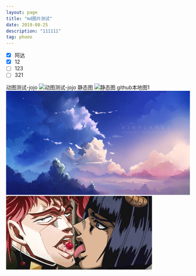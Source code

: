 ```yaml
---
layout: page
title: "md图片测试"
date: 2019-08-25 
description: "111111"
tag: phooo
---
```


> 

- [x] 阿达
- [x] 12
- [ ] 123
- [ ] 321

动图测试-jojo
![动图测试-jojo](https://gimg2.baidu.com/image_search/src=http%3A%2F%2Fc-ssl.duitang.com%2Fuploads%2Fitem%2F201908%2F01%2F20190801020932_Y2Fmy.thumb.700_0.gif&refer=http%3A%2F%2Fc-ssl.duitang.com&app=2002&size=f9999,10000&q=a80&n=0&g=0n&fmt=jpeg?sec=1616426396&t=d2d3975f573115749ced40c97b8b2651)
静态图
![静态图](https://th.bing.com/th/id/Rc6858175b74bf7a7738fdc3ba1f58337?rik=7nqFpvFCwDj3sg&riu=http%3a%2f%2f5b0988e595225.cdn.sohucs.com%2fimages%2f20180424%2f736df2eebfae4c1d97a47c938a0b60da.png&ehk=AKzxi022iT0wQeN4gxeuneNaMikLA%2bkQw%2bqY3h8ofb4%3d&risl=&pid=ImgRaw)
github本地图1
![github本地图1](/photo/1.jpg)
![github本地图2](/photo/2.gif)
